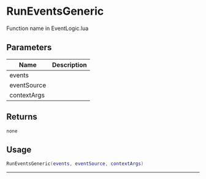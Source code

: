 # RunEventsGeneric

Function name in EventLogic.lua

## Parameters

| Name        | Description |
| ----------- | ----------- |
| events      |             |
| eventSource |             |
| contextArgs |             |

## Returns

`none`

## Usage

```lua
RunEventsGeneric(events, eventSource, contextArgs)
```

---
